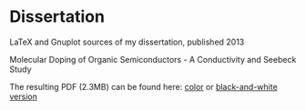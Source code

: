 # Dissertation
LaTeX and Gnuplot sources of my dissertation, published 2013

Molecular Doping of Organic Semiconductors - A Conductivity and Seebeck Study

The resulting PDF (2.3MB) can be found here: [color](https://entorb.net/docs/Torben_Menke-Dissertation.pdf) or [black-and-white version](https://entorb.net/docs/Torben_Menke-Dissertation-gray.pdf) 
